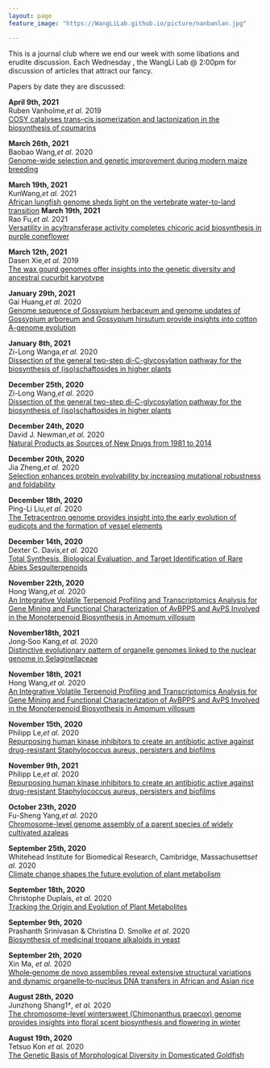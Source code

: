 ```yaml
---
layout: page
feature_image: "https://WangLiLab.github.io/picture/nanbanlan.jpg"

---
```


This is a journal club where we end our week with some libations and erudite discussion. Each Wednesday , the WangLi Lab @ 2:00pm for discussion of articles that attract our fancy. 

Papers by date they are discussed:




<b>April 9th, 2021</b><br />
Ruben Vanholme,<i>et al.</i> 2019<br />
<a href="https://www.nature.com/articles/s41477-019-0510-0">COSY catalyses trans–cis isomerization and lactonization in the biosynthesis of coumarins</a>

<b>March 26th, 2021</b><br />
Baobao Wang,<i>et al.</i> 2020<br />
<a href="https://doi.org/10.1038/s41588-020-0616-3">Genome-wide selection and genetic improvement during modern maize breeding</a>

<b>March 19th, 2021</b><br />
KunWang,<i>et al.</i> 2021<br />
<a href="https://doi.org/10.1016/j.cell.2021.01.047">African lungfish genome sheds light on the vertebrate water-to-land transition</a>
<b>March 19th, 2021</b><br />
Rao Fu,<i>et al.</i> 2021<br />
<a href="https://www.nature.com/articles/s41467-021-21853-6">Versatility in acyltransferase activity completes chicoric acid biosynthesis in purple coneflower</a>


<b>March 12th, 2021</b><br />
Dasen Xie,<i>et al.</i> 2019<br />
<a href="https://doi.org/10.1038/s41467-019-13185-3">The wax gourd genomes offer insights into the genetic diversity and ancestral cucurbit karyotype</a>

<b>January 29th, 2021</b><br />
Gai Huang,<i>et al.</i> 2020<br />
<a href="https://pubmed.ncbi.nlm.nih.gov/32284579/">Genome sequence of Gossypium herbaceum and genome updates of Gossypium arboreum and Gossypium hirsutum provide insights into cotton A-genome evolution</a>

<b>January 8th, 2021</b><br />
Zi-Long Wanga,<i>et al.</i> 2020<br />
<a href="https://www.pnas.org/content/suppl/2020/11/13/2012745117.DCSupplemental">Dissection of the general two-step di-C-glycosylation
pathway for the biosynthesis of (iso)schaftosides in higher plants</a>

<b>December 25th, 2020</b><br />
Zi-Long Wang,<i>et al.</i> 2020<br />
<a href="https://www.pnas.org/content/suppl/2020/11/13/2012745117.DCSupplemental">Dissection of the general two-step di-C-glycosylation pathway for the biosynthesis of (iso)schaftosides in
higher plants</a>

<b>December 24th, 2020</b><br />
David J. Newman,<i>et al.</i> 2020<br />
<a href="https://pubs.acs.org/doi/10.1021/acs.jnatprod.5b01055">Natural Products as Sources of New Drugs from 1981 to 2014</a>

<b>December 20th, 2020</b><br />
Jia Zheng,<i>et al.</i> 2020<br />
<a href="https://science.sciencemag.org/content/370/6521/eabb5962">Selection enhances protein evolvability by increasing
mutational robustness and foldability</a>

<b>December 18th, 2020</b><br />
Ping-Li Liu,<i>et al.</i> 2020<br />
<a href="https://genomebiology.biomedcentral.com/articles/10.1186/s13059-020-02198-7">The Tetracentron genome provides insight into the early evolution of eudicots and the formation of vessel elements</a>

<b>December 14th, 2020</b><br />
Dexter C. Davis,<i>et al.</i> 2020<br />
<a href="https://pubs.acs.org/doi/10.1021/jacs.8b07652">Total Synthesis, Biological Evaluation, and Target Identification of Rare Abies Sesquiterpenoids</a>

<b>November 22th, 2020</b><br />
Hong Wang,<i>et al.</i> 2020<br />
<a href="https://www.frontiersin.org/articles/10.3389/fpls.2018.00846/full">An Integrative Volatile Terpenoid Profiling and Transcriptomics Analysis for Gene Mining and Functional Characterization of AvBPPS and AvPS Involved in the Monoterpenoid Biosynthesis in Amomum villosum</a>

<b>November18th, 2021</b><br />
Jong‐Soo Kang,<i>et al.</i> 2020<br />
<a href="https://onlinelibrary.wiley.com/doi/10.1111/tpj.15028">Distinctive evolutionary pattern of organelle genomes linked to the nuclear genome in Selaginellaceae</a>

<b>November 18th, 2021</b><br />
Hong Wang,<i>et al.</i> 2020<br />
<a href="https://www.frontiersin.org/articles/10.3389/fpls.2018.00846/full">An Integrative Volatile Terpenoid Profiling and Transcriptomics Analysis for Gene Mining and Functional Characterization of AvBPPS and AvPS Involved in the Monoterpenoid Biosynthesis in Amomum villosum</a>

<b>November 15th, 2020</b><br />
Philipp Le,<i>et al.</i> 2020<br />
<a href="https://www.nature.com/articles/s41557-019-0378-7">Repurposing human kinase inhibitors to create an antibiotic active against drug-resistant Staphylococcus aureus, persisters and biofilms</a>

<b>November 9th, 2021</b><br />
Philipp Le,<i>et al.</i> 2020<br />
<a href="https://pubmed.ncbi.nlm.nih.gov/31844194/">Repurposing human kinase inhibitors to create an antibiotic active against drug-resistant Staphylococcus aureus, persisters 
and biofilms</a>

<b>October 23th, 2020</b><br />
Fu-Sheng Yang,<i>et al.</i> 2020<br />
<a href="https://www.nature.com/articles/s41467-020-18771-4">Chromosome-level genome assembly of a parent
species of widely cultivated azaleas</a>

<b>September 25th, 2020</b><br />
Whitehead Institute for Biomedical Research,
Cambridge, Massachusetts<i>et al.</i> 2020<br />
<a href="https://publons.com/publon/10.1002/ggn2.10022/">Climate change shapes the future evolution of plant
metabolism</a>

<b>September 18th, 2020</b><br />
Christophe Duplais, <i>et al.</i> 2020<br />
<a href="https://www.ncbi.nlm.nih.gov/pubmed/32896488">Tracking the Origin and Evolution of Plant Metabolites</a>

<b>September 9th, 2020</b><br />
Prashanth Srinivasan & Christina D. Smolke <i>et al.</i> 2020<br />
<a href="https://www.nature.com/articles/s41586-020-2650-9">Biosynthesis of medicinal tropane alkaloids in yeast</a>

<b>September 2th, 2020</b><br />
Xin Ma, <i>et al.</i> 2020<br />
<a href="https://onlinelibrary.wiley.com/doi/10.1111/tpj.14946">Whole‐genome de novo assemblies reveal extensive structural variations and dynamic organelle‐to‐nucleus DNA transfers in African and Asian rice</a>

<b>August 28th, 2020</b><br />
Junzhong Shang1†, <i>et al.</i> 2020<br />
<a href="https://doi.org/10.1186/s13059-020-02088-y">The chromosome-level wintersweet (Chimonanthus praecox) genome provides insights into floral scent biosynthesis and flowering in winter</a>


<b>August 19th, 2020</b><br />
Tetsuo Kon <i>et al.</i> 2020<br />
<a href="https://www.sciencedirect.com/science/article/pii/S0960982220305480">The Genetic Basis of Morphological Diversity in Domesticated Goldfish</a>
